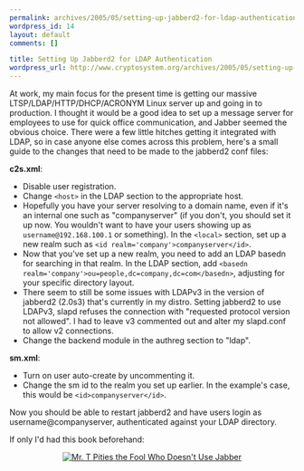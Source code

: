 ```yaml
--- 
permalink: archives/2005/05/setting-up-jabberd2-for-ldap-authentication
wordpress_id: 14
layout: default
comments: []

title: Setting Up Jabberd2 for LDAP Authentication
wordpress_url: http://www.cryptosystem.org/archives/2005/05/setting-up-jabberd2-for-ldap-authentication/
---
```

At work, my main focus for the present time is getting our massive LTSP/LDAP/HTTP/DHCP/ACRONYM Linux server up and going in to production. I thought it would be a good idea to set up a message server for employees to use for quick office communication, and Jabber seemed the obvious choice. There were a few little hitches getting it integrated with LDAP, so in case anyone else comes across this problem, here's a small guide to the changes that need to be made to the jabberd2 conf files:

**c2s.xml**:

*   Disable user registration.
*   Change `<host>` in the LDAP section to the appropriate host.
*   Hopefully you have your server resolving to a domain name, even if it's an internal one such as "companyserver" (if you don't, you should set it up now. You wouldn't want to have your users showing up as `username@192.168.100.1` or something). In the `<local>` section, set up a new realm such as `<id realm='company'>companyserver</id>`.
*   Now that you've set up a new realm, you need to add an LDAP basedn for searching in that realm. In the LDAP section, add `<basedn realm='company'>ou=people,dc=company,dc=com</basedn>`, adjusting for your specific directory layout.
*   There seem to still be some issues with LDAPv3 in the version of jabberd2 (2.0s3) that's currently in my distro. Setting jabberd2 to use LDAPv3, slapd refuses the connection with "requested protocol version not allowed". I had to leave v3 commented out and alter my slapd.conf to allow v2 connections.
*   Change the backend module in the authreg section to "ldap".

**sm.xml**:

*   Turn on user auto-create by uncommenting it.
*   Change the sm id to the realm you set up earlier. In the example's case, this would be `<id>companyserver</id>`.

Now you should be able to restart jabberd2 and have users login as username@companyserver, authenticated against your LDAP directory.</local></host>

If only I'd had this book beforehand:

<p align="center"><a href="http://www.cryptosystem.org/images/tjabber3vq.jpg"><img src="http://www.cryptosystem.org/images/tjabber3vqt.jpg" alt="Mr. T Pities the Fool Who Doesn't Use Jabber" /></a></p>
